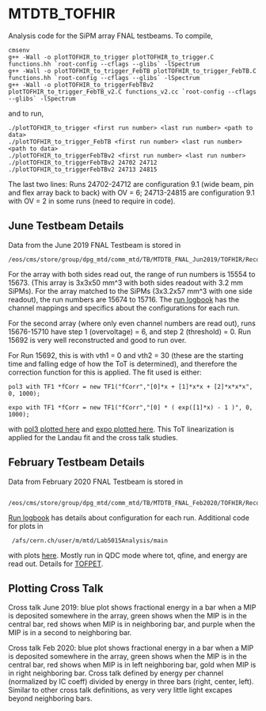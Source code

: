 # MTDTB_TOFHIR

Analysis code for the SiPM array FNAL testbeams. To compile,

    cmsenv
    g++ -Wall -o plotTOFHIR_to_trigger plotTOFHIR_to_trigger.C functions.hh `root-config --cflags --glibs` -lSpectrum
    g++ -Wall -o plotTOFHIR_to_trigger_FebTB plotTOFHIR_to_trigger_FebTB.C functions.hh `root-config --cflags --glibs` -lSpectrum
    g++ -Wall -o plotTOFHIR_to_triggerFebTBv2 plotTOFHIR_to_trigger_FebTB_v2.C functions_v2.cc `root-config --cflags --glibs` -lSpectrum

and to run,

    ./plotTOFHIR_to_trigger <first run number> <last run number> <path to data>
    ./plotTOFHIR_to_trigger_FebTB <first run number> <last run number> <path to data>
    ./plotTOFHIR_to_triggerFebTBv2 <first run number> <last run number>
    ./plotTOFHIR_to_triggerFebTBv2 24702 24712
    ./plotTOFHIR_to_triggerFebTBv2 24713 24815

The last two lines: Runs 24702-24712 are configuration 9.1 (wide beam, pin and flex array back to back) with OV = 6; 24713-24815 are configuration 9.1 with OV = 2 in some runs (need to require in code).

## June Testbeam Details
Data from the June 2019 FNAL Testbeam is stored in 

    /eos/cms/store/group/dpg_mtd/comm_mtd/TB/MTDTB_FNAL_Jun2019/TOFHIR/RecoData/RecoWithTracks/v2/
        
For the array with both sides read out, the range of run numbers is 15554 to 15673. (This array is 3x3x50 mm^3 with both sides readout with 3.2 mm SiPMs). For the array matched to the SiPMs (3x3.2x57 mm^3 with one side readout), the run numbers are 15674 to 15716. The [run logbook](https://docs.google.com/spreadsheets/d/1ilOMxOy2Qlut1EweUQIKJa14cDbHkf-NVMCfdacFLVk/edit#gid=555033895 "June 2019 Run Logbook") has the channel mappings and specifics about the configurations for each run.

For the second array (where only even channel numbers are read out), runs 15676-15710 have step 1 (overvoltage) = 6, and step 2 (threshold) = 0. Run 15692 is very well reconstructed and good to run over.

For Run 15692, this is with vth1 = 0 and vth2 = 30 (these are the starting time and falling edge of how the ToT is determined), and therefore the correction function for this is applied. The fit used is either:

    pol3 with TF1 *fCorr = new TF1("fCorr","[0]*x + [1]*x*x + [2]*x*x*x", 0, 1000);

    expo with TF1 *fCorr = new TF1("fCorr","[0] * ( exp([1]*x) - 1 )", 0, 1000);

with [pol3 plotted here](https://malberti.web.cern.ch/malberti/MTD/Lab5015/TOFHIR/NonLinearityToT/pol3/vth1_0_vth2_30/c_correction.pdf "Martina Malberti Tot non linearity pol3") and [expo plotted here](https://malberti.web.cern.ch/malberti/MTD/Lab5015/TOFHIR/NonLinearityToT/vth1_0_vth2_30/c_correction.png "Martina Malberti Tot non linearity exponential"). This ToT linearization is applied for the Landau fit and the cross talk studies. 

## February Testbeam Details
Data from February 2020 FNAL Testbeam is stored in
     
     /eos/cms/store/group/dpg_mtd/comm_mtd/TB/MTDTB_FNAL_Feb2020/TOFHIR/RecoData/v1/RecoWithTracks/

[Run logbook](https://docs.google.com/spreadsheets/d/1BTyPMHOUD97ctFpJEPvZQs3BoDRCWzZvoSHltiQdLSg/edit#gid=1048771982 "February 2020 Run Logbook") has details about configuration for each run. Additional code for plots in 

     /afs/cern.ch/user/m/mtd/Lab5015Analysis/main

with plots [here](http://miptimingdetector.web.cern.ch/miptimingdetector/). Mostly run in QDC mode where tot, qfine, and energy are read out. Details for [TOFPET](https://drive.google.com/file/d/15z_Hjv814W3Wo-l9Emn5No1tnk_T7Np1/view).

## Plotting Cross Talk
Cross talk June 2019: blue plot shows fractional energy in a bar when a MIP is deposited somewhere in the array, green shows when the MIP is in the central bar, red shows when MIP is in neighboring bar, and purple when the MIP is in a second to neighboring bar.

Cross talk Feb 2020: blue plot shows fractional energy in a bar when a MIP is deposited somewhere in the array, green shows when the MIP is in the central bar, red shows when MIP is in left neighboring bar, gold when MIP is in right neighboring bar. Cross talk defined by energy per channel (normalized by IC coeff) divided by energy in three bars (right, center, left). Similar to other cross talk definitions, as very very little light excapes beyond neighboring bars. 